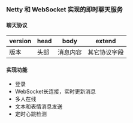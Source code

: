 ### Netty 和 WebSocket 实现的即时聊天服务
#### 聊天协议
| version | head | body | extend |
| ------ | ------- | --------| ------|
| 版本 | 头部 | 消息内容 | 其它协议字段 |
#### 实现功能
* 登录
* WebSocket长连接，实时更新消息
* 多人在线
* 文本和表情消息发送
* 定时心跳检测